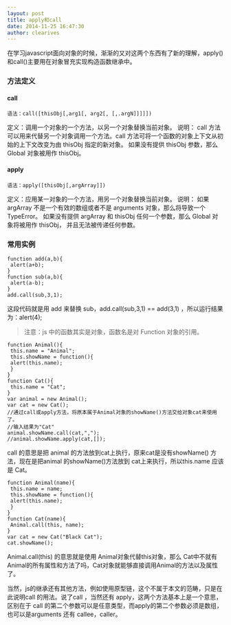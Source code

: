 ```yaml
---
layout: post
title: apply和call
date: 2014-11-25 16:47:30
author: clearives
---
```

在学习javascript面向对象的时候，渐渐的又对这两个东西有了新的理解，apply()和call()主要用在对象冒充实现构造函数继承中。
<!--more-->

### 方法定义

#### call
```
语法：call([thisObj[,arg1[, arg2[, [,.argN]]]]])
```
定义：调用一个对象的一个方法，以另一个对象替换当前对象。
说明：
call 方法可以用来代替另一个对象调用一个方法。call 方法可将一个函数的对象上下文从初始的上下文改变为由 thisObj 指定的新对象。
如果没有提供 thisObj 参数，那么 Global 对象被用作 thisObj。

#### apply
```
语法：apply([thisObj[,argArray]])
```
定义：应用某一对象的一个方法，用另一个对象替换当前对象。
说明：
如果 argArray 不是一个有效的数组或者不是 arguments 对象，那么将导致一个 TypeError。
如果没有提供 argArray 和 thisObj 任何一个参数，那么 Global 对象将被用作 thisObj， 并且无法被传递任何参数。

### 常用实例
```
function add(a,b){
 alert(a+b);
}
function sub(a,b){
 alert(a-b);
}
add.call(sub,3,1);
```
这段代码就是用 add 来替换 sub，add.call(sub,3,1) == add(3,1) ，所以运行结果为：alert(4);
> 注意：js 中的函数其实是对象，函数名是对 Function 对象的引用。

```
function Animal(){
 this.name = "Animal";
 this.showName = function(){
 alert(this.name);
 }
}
function Cat(){
 this.name = "Cat";
}
var animal = new Animal();
var cat = new Cat();
//通过call或apply方法，将原本属于Animal对象的showName()方法交给对象cat来使用了。
//输入结果为"Cat"
animal.showName.call(cat,",");
//animal.showName.apply(cat,[]);
```
call 的意思是把 animal 的方法放到cat上执行，原来cat是没有showName() 方法，现在是把animal 的showName()方法放到 cat上来执行，所以this.name 应该是 Cat。

```
function Animal(name){
 this.name = name;
 this.showName = function(){
 alert(this.name);
 }
}
function Cat(name){
 Animal.call(this, name);
}
var cat = new Cat("Black Cat");
cat.showName();
```
Animal.call(this) 的意思就是使用 Animal对象代替this对象，那么 Cat中不就有Animal的所有属性和方法了吗，Cat对象就能够直接调用Animal的方法以及属性了。

当然，js的继承还有其他方法，例如使用原型链，这个不属于本文的范畴，只是在此说明call 的用法。说了call ，当然还有 apply，这两个方法基本上是一个意思，区别在于 call 的第二个参数可以是任意类型，而apply的第二个参数必须是数组，也可以是arguments
还有 callee，caller。
